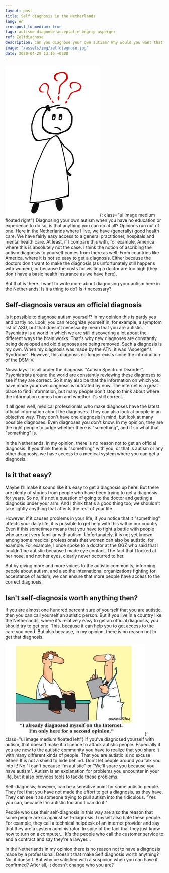 ```yaml
---
layout: post
title: Self diagnosis in the Netherlands
lang: en
crosspost_to_medium: true
tags: autisme diagnose acceptatie begrip asperger
ref: Zelfdiagnose
description: Can you diagnose your own autism? Why would you want that? In this post, I'm trying to answer this as I see it.
image: "/assets/img/zelfdiagnose.jpg"
date: 2020-04-29 13:16 +0200
---
```

![Self diagnosis](/assets/img/zelfdiagnose.jpg){: class="ui image medium floated right"}
Diagnosing your own autism when you have no education or experience to do so, is that anything you can do at all? Opinions run out of one. Here in the Netherlands where I live, we have (generally) good health care. We have fairly easy access to a general practitioner, hospitals and mental health care. At least, if I compare this with, for example, America where this is absolutely not the case. I think the notion of ascribing the autism diagnosis to yourself comes from there as well. From countries like America, where it is not so easy to get a diagnosis. Either because the doctors don't want to make the diagnosis (as unfortunately still happens with women), or because the costs for visiting a doctor are too high (they don't have a basic health insurance as we have here).

But that is there. I want to write more about diagnosing your autism here in the Netherlands. Is it a thing to do? Is it necessary?

## Self-diagnosis versus an official diagnosis

Is it possible to diagnose autism yourself? In my opinion this is partly yes and partly no. Look, you can recognize yourself in, for example, a symptom list of ASD, but that doesn't necessarily mean that you are autistic. Psychiatry is a world in which we are still discovering a lot about the different ways the brain works. That's why new diagnoses are constantly being developed and old diagnoses are being removed. Such a diagnosis is my own. When my diagnosis was made by the ATN, it was "Asperger's Syndrome". However, this diagnosis no longer exists since the introduction of the DSM-V.

Nowadays it is all under the diagnosis "Autism Spectrum Disorder". Psychiatrists around the world are constantly reviewing these diagnoses to see if they are correct. So it may also be that the information on which you have made your own diagnosis is outdated by now. The internet is a great place to find information, but many people don't stop to think about where the information comes from and whether it's still correct.

If all goes well, medical professionals who make diagnoses have the latest official information about the diagnoses. They can also look at people in an objective way. They don't have one diagnosis in mind, but look at many possible diagnoses. Even diagnoses you don't know. In my opinion, they are the right people to judge whether there is "something", and if so what that "something" is.

In the Netherlands, in my opinion, there is no reason not to get an official diagnosis. If you think there is "something" with you, or that is autism or any other diagnosis, we have access to a medical system where you can get a diagnosis.

## Is it that easy? #

Maybe I'll make it sound like it's easy to get a diagnosis up here. But there are plenty of stories from people who have been trying to get a diagnosis for years. So no, it's not a question of going to the doctor and getting a diagnosis under your arm. And I think that's a good thing too, we shouldn't take lightly anything that affects the rest of your life.

However, if it causes problems in your life, if you notice that it "something" affects your daily life, it is possible to get help with this within our country. Even if this sometimes means that you have to fight a battle with people who are not very familiar with autism. Unfortunately, it is not yet known among some medical professionals that women can also be autistic, for example. For example, I once spoke to a doctor at the GGZ who said that I couldn't be autistic because I made eye contact. The fact that I looked at her nose, and not her eyes, clearly never occurred to her.

But by giving more and more voices to the autistic community, informing people about autism, and also the international organizations fighting for acceptance of autism, we can ensure that more people have access to the correct diagnosis.

## Isn't self-diagnosis worth anything then?

If you are almost one hundred percent sure of yourself that you are autistic, then you can call yourself an autistic person. But if you live in a country like the Netherlands, where it's relatively easy to get an official diagnosis, you should try to get one. This, because it can help you to get access to the care you need. But also because, in my opinion, there is no reason not to get that diagnosis.

![Self-diagnosis and Second Opion](/assets/img/cartoon-glasbergen-internetdiagnose.jpg){: class="ui image medium floated left"}
If you've diagnosed yourself with autism, that doesn't make it a licence to attack autistic people. Especially if you are new to the autistic community you have to realize that you share it with many different kinds of people. That you are autistic is no excuse either! It is not a shield to hide behind. Don't let people around you talk you into it! No "I can't because I'm autistic" or "We'll spare you because you have autism". Autism is an explanation for problems you encounter in your life, but it also provides tools to tackle these problems.

Self-diagnosis, however, can be a sensitive point for some autistic people. They feel that you have not made the effort to get a diagnosis, as they have. They can see it as someone trying to pull autism into the ridiculous. "Yes you can, because I'm autistic too and I can do it."

People who use their self-diagnosis in this way are also the reason that some people are so against self-diagnosis. I myself also hate these people. For example, they call a technical helpdesk of an internet provider and say that they are a system administrator. In spite of the fact that they just know how to turn on a computer... It's the people who call the customer service to end a contract and say they're a lawyer...

In the Netherlands in my opinion there is no reason not to have a diagnosis made by a professional. Doesn't that make Self diagnosis worth anything? No, it doesn't. But why be satisfied with a suspicion when you can have it confirmed? After all, it doesn't change who you are?

